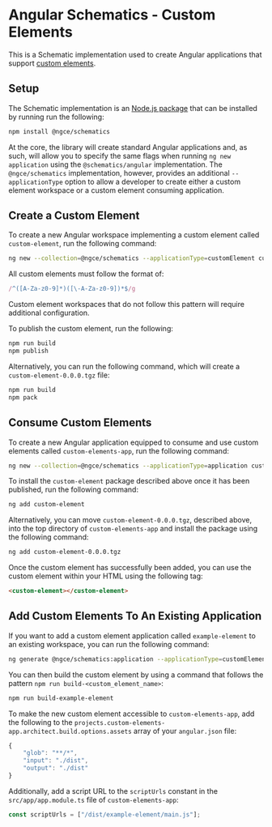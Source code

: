# Angular Schematics - Custom Elements

This is a Schematic implementation used to create Angular applications that support [custom elements](https://developer.mozilla.org/en-US/docs/Web/Web_Components/Using_custom_elements).

## Setup
The Schematic implementation is an [Node.js package](https://www.npmjs.com/package/@ngce/schematics) that can be installed by running run the following:

```bash
npm install @ngce/schematics
```

At the core, the library will create standard Angular applications and, as such, will allow you to specify the same flags when running `ng new application` using the `@schematics/angular` implementation.  The `@ngce/schematics` implementation, however, provides an additional `--applicationType` option to allow a developer to create either a custom element workspace or a custom element consuming application.  

## Create a Custom Element
To create a new Angular workspace implementing a custom element called `custom-element`, run the following command:

```bash
ng new --collection=@ngce/schematics --applicationType=customElement custom-element
```

All custom elements must follow the format of:

```typescript
/^([A-Za-z0-9]*)([\-A-Za-z0-9])*$/g
```

Custom element workspaces that do not follow this pattern will require additional configuration.

To publish the custom element, run the following:

```bash
npm run build
npm publish
```

Alternatively, you can run the following command, which will create a `custom-element-0.0.0.tgz` file:

```bash
npm run build
npm pack
```
 
## Consume Custom Elements
To create a new Angular application equipped to consume and use custom elements called `custom-elements-app`, run the following command:

```bash
ng new --collection=@ngce/schematics --applicationType=application custom-elements-app
```

To install the `custom-element` package described above once it has been published, run the following command:

```bash
ng add custom-element
```

Alternatively, you can move `custom-element-0.0.0.tgz`, described above, into the top directory of `custom-elements-app` and install the package using the following command:

```bash
ng add custom-element-0.0.0.tgz
```

Once the custom element has successfully been added, you can use the custom element within your HTML using the following tag:

```html
<custom-element></custom-element>
```

## Add Custom Elements To An Existing Application

If you want to add a custom element application called `example-element` to an existing workspace, you can run the following command:

```bash
ng generate @ngce/schematics:application --applicationType=customElement example-element
```

You can then build the custom element by using a command that follows the pattern `npm run build-<custom_element_name>`:

```bash
npm run build-example-element
```

To make the new custom element accessible to `custom-elements-app`, add the following to the `projects.custom-elements-app.architect.build.options.assets` array of your `angular.json` file:


```typescript
{
    "glob": "**/*",
    "input": "./dist",
    "output": "./dist"
}
```

Additionally, add a script URL to the `scriptUrls` constant in the `src/app/app.module.ts` file of `custom-elements-app`:

```typescript
const scriptUrls = ["/dist/example-element/main.js"];
```